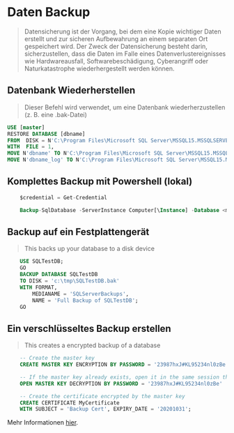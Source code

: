 # Daten Backup
> Datensicherung ist der Vorgang, bei dem eine Kopie wichtiger Daten erstellt und zur sicheren Aufbewahrung an einem separaten Ort gespeichert wird. Der Zweck der Datensicherung besteht darin, sicherzustellen, dass die Daten im Falle eines Datenverlustereignisses wie Hardwareausfall, Softwarebeschädigung, Cyberangriff oder Naturkatastrophe wiederhergestellt werden können.

## Datenbank Wiederherstellen
> Dieser Befehl wird verwendet, um eine Datenbank wiederherzustellen (z. B. eine .bak-Datei)
```sql
USE [master]
RESTORE DATABASE [dbname] 
FROM  DISK = N'C:\Program Files\Microsoft SQL Server\MSSQL15.MSSQLSERVER\MSSQL\Backup\dbname.bak' 
WITH  FILE = 1,  
MOVE N'dbname' TO N'C:\Program Files\Microsoft SQL Server\MSSQL15.MSSQLSERVER\MSSQL\DATA\dbname.mdf',  
MOVE N'dbname_log' TO N'C:\Program Files\Microsoft SQL Server\MSSQL15.MSSQLSERVER\MSSQL\DATA\dbname_log.ldf',  NOUNLOAD,  STATS = 5
```

## Komplettes Backup mit Powershell (lokal)
>
```sql
    $credential = Get-Credential

    Backup-SqlDatabase -ServerInstance Computer[\Instance] -Database <myDatabase> -BackupAction Database -Credential $credential
```

## Backup auf ein Festplattengerät
> This backs up your database to a disk device
```sql
    USE SQLTestDB;
    GO
    BACKUP DATABASE SQLTestDB
    TO DISK = 'c:\tmp\SQLTestDB.bak'
    WITH FORMAT,
        MEDIANAME = 'SQLServerBackups',
        NAME = 'Full Backup of SQLTestDB';
    GO
```

## Ein verschlüsseltes Backup erstellen
> This creates a encrypted backup of a database
```sql
    -- Create the master key
    CREATE MASTER KEY ENCRYPTION BY PASSWORD = '23987hxJ#KL95234nl0zBe';  

    -- If the master key already exists, open it in the same session that you create the certificate (see next step)
    OPEN MASTER KEY DECRYPTION BY PASSWORD = '23987hxJ#KL95234nl0zBe'

    -- Create the certificate encrypted by the master key
    CREATE CERTIFICATE MyCertificate
    WITH SUBJECT = 'Backup Cert', EXPIRY_DATE = '20201031';  
```

Mehr Informationen [hier](https://learn.microsoft.com/en-us/sql/relational-databases/backup-restore/back-up-and-restore-of-sql-server-databases?view=sql-server-ver16).